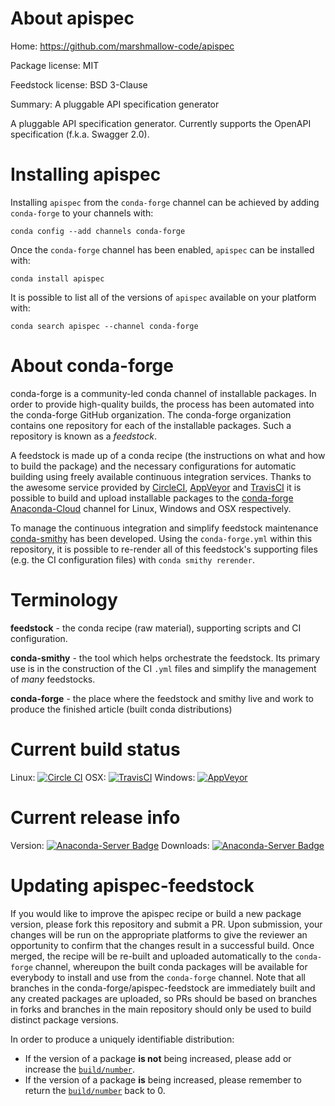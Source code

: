About apispec
=============

Home: https://github.com/marshmallow-code/apispec

Package license: MIT

Feedstock license: BSD 3-Clause

Summary: A pluggable API specification generator

A pluggable API specification generator. Currently supports the OpenAPI
specification (f.k.a. Swagger 2.0).


Installing apispec
==================

Installing `apispec` from the `conda-forge` channel can be achieved by adding `conda-forge` to your channels with:

```
conda config --add channels conda-forge
```

Once the `conda-forge` channel has been enabled, `apispec` can be installed with:

```
conda install apispec
```

It is possible to list all of the versions of `apispec` available on your platform with:

```
conda search apispec --channel conda-forge
```



About conda-forge
=================

conda-forge is a community-led conda channel of installable packages.
In order to provide high-quality builds, the process has been automated into the
conda-forge GitHub organization. The conda-forge organization contains one repository
for each of the installable packages. Such a repository is known as a *feedstock*.

A feedstock is made up of a conda recipe (the instructions on what and how to build
the package) and the necessary configurations for automatic building using freely
available continuous integration services. Thanks to the awesome service provided by
[CircleCI](https://circleci.com/), [AppVeyor](http://www.appveyor.com/)
and [TravisCI](https://travis-ci.org/) it is possible to build and upload installable
packages to the [conda-forge](https://anaconda.org/conda-forge)
[Anaconda-Cloud](http://docs.anaconda.org/) channel for Linux, Windows and OSX respectively.

To manage the continuous integration and simplify feedstock maintenance
[conda-smithy](http://github.com/conda-forge/conda-smithy) has been developed.
Using the ``conda-forge.yml`` within this repository, it is possible to re-render all of
this feedstock's supporting files (e.g. the CI configuration files) with ``conda smithy rerender``.


Terminology
===========

**feedstock** - the conda recipe (raw material), supporting scripts and CI configuration.

**conda-smithy** - the tool which helps orchestrate the feedstock.
                   Its primary use is in the construction of the CI ``.yml`` files
                   and simplify the management of *many* feedstocks.

**conda-forge** - the place where the feedstock and smithy live and work to
                  produce the finished article (built conda distributions)

Current build status
====================

Linux: [![Circle CI](https://circleci.com/gh/conda-forge/apispec-feedstock.svg?style=shield)](https://circleci.com/gh/conda-forge/apispec-feedstock)
OSX: [![TravisCI](https://travis-ci.org/conda-forge/apispec-feedstock.svg?branch=master)](https://travis-ci.org/conda-forge/apispec-feedstock)
Windows: [![AppVeyor](https://ci.appveyor.com/api/projects/status/github/conda-forge/apispec-feedstock?svg=True)](https://ci.appveyor.com/project/conda-forge/apispec-feedstock/branch/master)

Current release info
====================
Version: [![Anaconda-Server Badge](https://anaconda.org/conda-forge/apispec/badges/version.svg)](https://anaconda.org/conda-forge/apispec)
Downloads: [![Anaconda-Server Badge](https://anaconda.org/conda-forge/apispec/badges/downloads.svg)](https://anaconda.org/conda-forge/apispec)


Updating apispec-feedstock
==========================

If you would like to improve the apispec recipe or build a new
package version, please fork this repository and submit a PR. Upon submission,
your changes will be run on the appropriate platforms to give the reviewer an
opportunity to confirm that the changes result in a successful build. Once
merged, the recipe will be re-built and uploaded automatically to the
`conda-forge` channel, whereupon the built conda packages will be available for
everybody to install and use from the `conda-forge` channel.
Note that all branches in the conda-forge/apispec-feedstock are
immediately built and any created packages are uploaded, so PRs should be based
on branches in forks and branches in the main repository should only be used to
build distinct package versions.

In order to produce a uniquely identifiable distribution:
 * If the version of a package **is not** being increased, please add or increase
   the [``build/number``](http://conda.pydata.org/docs/building/meta-yaml.html#build-number-and-string).
 * If the version of a package **is** being increased, please remember to return
   the [``build/number``](http://conda.pydata.org/docs/building/meta-yaml.html#build-number-and-string)
   back to 0.

